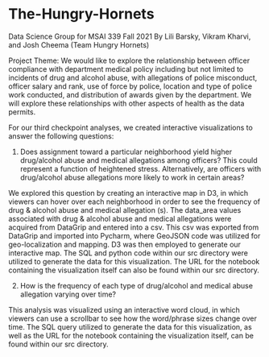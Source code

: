 # The-Hungry-Hornets
Data Science Group for MSAI 339 Fall 2021
By Lili Barsky, Vikram Kharvi, and Josh Cheema (Team
Hungry Hornets)

Project Theme: We would like to explore the relationship between officer compliance with department medical policy including but not limited to incidents of drug and alcohol abuse, with allegations of police misconduct, officer salary and rank, use of force by police, location and type of police work conducted, and distribution of awards given by the department. We will explore these relationships with other aspects of health as the data permits.

For our third checkpoint analyses, we created interactive visualizations to answer the following questions:

1) Does assignment toward a particular neighborhood yield higher drug/alcohol abuse and medical allegations among officers? This could represent a function of heightened stress. Alternatively, are officers with drug/alcohol abuse allegations more likely to work in certain areas?

We explored this question by creating an interactive map in D3, in which viewers can hover over each neighborhood in order to see the frequency of drug & alcohol abuse and medical allegation (s). The data_area values associated with drug & alcohol abuse and medical allegations were acquired from DataGrip and entered into a csv. This csv was exported from DataGrip and imported into Pycharm, where GeoJSON code was utilized for geo-localization and mapping. D3 was then employed to generate our interactive map. The SQL and python code within our src directory were utilized to generate the data for this visualization. The URL for the notebook containing the visualization itself can also be found within our src directory.

2) How is the frequency of each type of drug/alcohol and medical abuse allegation varying over time?

This analysis was visualized using an interactive word cloud, in which viewers can use a scrollbar to see how the word/phrase sizes change over time. The SQL query utilized to generate the data for this visualization, as well as the URL for the notebook containing the visualization itself, can be found within our src directory.
